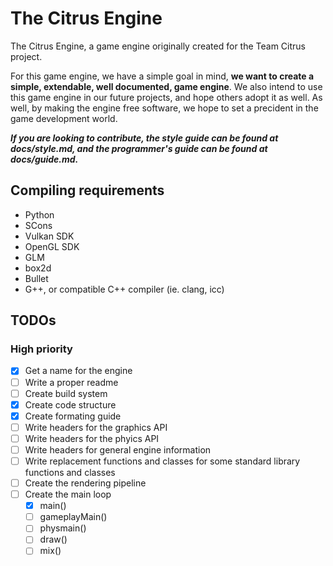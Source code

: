 # The Citrus Engine

The Citrus Engine, a game engine originally created for the Team Citrus project.

For this game engine, we have a simple goal in mind, **we want to create a simple, extendable, well documented, game engine**.
We also intend to use this game engine in our future projects, and hope others adopt it as well.
As well, by making the engine free software, we hope to set a precident in the game development world.

***If you are looking to contribute, the style guide can be found at docs/style.md, and the programmer's guide can be found at docs/guide.md.***

## Compiling requirements

- Python
- SCons
- Vulkan SDK
- OpenGL SDK
- GLM
- box2d
- Bullet
- G++, or compatible C++ compiler (ie. clang, icc)

## TODOs

### High priority

- [x] Get a name for the engine
- [ ] Write a proper readme
- [ ] Create build system
- [x] Create code structure
- [x] Create formating guide
- [ ] Write headers for the graphics API
- [ ] Write headers for the phyics API
- [ ] Write headers for general engine information
- [ ] Write replacement functions and classes for some standard library functions and classes
- [ ] Create the rendering pipeline
- [ ] Create the main loop
  - [x] main()
  - [ ] gameplayMain()
  - [ ] physmain()
  - [ ] draw()
  - [ ] mix()
